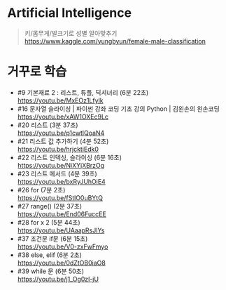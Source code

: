 # Artificial Intelligence

> 키/몸무게/발크기로 성별 알아맞추기 <br/>
> https://www.kaggle.com/yungbyun/female-male-classification

# 거꾸로 학습
* #9 기본재료 2 : 리스트, 튜플, 딕셔너리 (6분 22초) <br/>
https://youtu.be/MxEOz1Lfylk <br/>
* #16 문자열 슬라이싱 | 파이썬 강좌 코딩 기초 강의 Python | 김왼손의 왼손코딩 <br/>
https://youtu.be/xAW1OXEc9Lc <br/>
* #20 리스트 (3분 37초) <br/>
https://youtu.be/p1cwtlQoaN4 <br/>
* #21 리스트 값 추가하기 (4분 52초) <br/>
https://youtu.be/hrjcktiEdk0 <br/>
* #22 리스트 인덱싱, 슬라이싱 (6분 16초) <br/>
https://youtu.be/NiXYjXBrzOg <br/>
* #23 리스트 메서드 (4분 39초) <br/>
https://youtu.be/bxRyJUhOiE4 <br/>
* #26 for (7분 2초) <br/>
https://youtu.be/fStlO0uBYtQ <br/>
* #27 range() (2분 37초) <br/>
https://youtu.be/End06FuccEE <br/>
* #28 for x 2 (5분 44초) <br/>
https://youtu.be/UAaapRsJlYs <br/>
* #37 조건문 if문 (6분 15초) <br/>
https://youtu.be/V0-zxFwFmyo <br/>
* #38 else, elif (6분 2초) <br/>
https://youtu.be/0dZtOB0iaO8 <br/>
* #39 while 문 (6분 50초) <br/>
https://youtu.be/j1_Og0zl-jU <br/>
